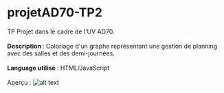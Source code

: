 # projetAD70-TP2
TP Projet dans le cadre de l'UV AD70.
<br><br>
<b>Description </b>: Coloriage d'un graphe représentant une gestion de planning avec des salles et des demi-journées.
<br><br>
<b>Language utilisé </b>: HTML/JavaScript
<br><br>
Aperçu : 
![alt text](https://image.noelshack.com/fichiers/2018/23/2/1528207556-ad70-tp2.png)
